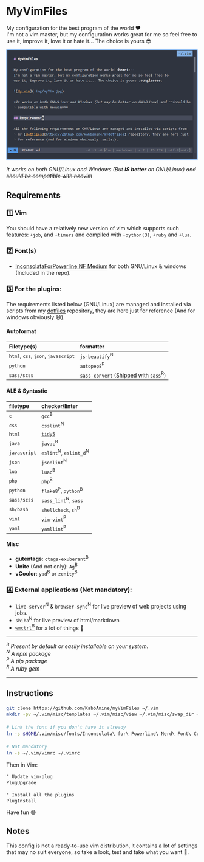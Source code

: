 # MyVimFiles

My configuration for the best program of the world :heart:  
I'm not a vim master, but my configuration works great for me so feel free to
use it, improve it, love it or hate it... The choice is yours :sunglasses:

![My vim](.img/myVim.jpg)

*It works on both GNU/Linux and Windows (But **IS better** on GNU/Linux) ~~and should be compatible with neovim~~*

## Requirements

### :one: Vim

You should have a relatively new version of vim which supports such features: `+job`, and `+timers` and compiled with `+python(3)`, `+ruby` and `+lua`.

### :two: Font(s)
  - [InconsolataForPowerline NF Medium](https://github.com/ryanoasis/nerd-fonts) for both GNU/Linux & windows (Included in the repo).

### :three: For the plugins:

The requirements listed below (GNU/Linux) are managed and installed via scripts from my [dotfiles](https://github.com/kabbamine/mydotfiles) repository, they are here just for reference (And for windows obviously :smile:).

#### Autoformat

| Filetype(s)                         | formatter
| :-------------------------          | :-------------------------
| `html`, `css`, `json`, `javascript` | `js-beautify`<sup>N</sup>
| `python`                            | `autopep8`<sup>P</sup>
| `sass/scss`                         | `sass-convert` (Shipped with `sass`<sup>R</sup>)

#### ALE & Syntastic

| filetype                   | checker/linter
| :------------------------- | :-------------------------
| `c`                        | `gcc`<sup>B</sup>
| `css`                      | `csslint`<sup>N</sup>
| `html`                     | [`tidy5`](https://github.com/htacg/tidy-html5)
| `java`                     | `javac`<sup>B</sup>
| `javascript`               | `eslint`<sup>N</sup>, `eslint_d`<sup>N</sup>
| `json`                     | `jsonlint`<sup>N</sup>
| `lua`                      | `luac`<sup>B</sup>
| `php`                      | `php`<sup>B</sup>
| `python`                   | `flake8`<sup>P</sup>, `python`<sup>B</sup>
| `sass/scss`                | `sass_lint`<sup>N</sup>, `sass`
| `sh/bash`                  | `shellcheck`, `sh`<sup>B</sup>
| `viml`                     | `vim-vint`<sup>P</sup>
| `yaml`                     | `yamllint`<sup>P</sup>

#### Misc

- **gutentags**: `ctags-exuberant`<sup>B</sup>
- **Unite** (And not only): `Ag`<sup>B</sup>
- **vCoolor**: `yad`<sup>B</sup> or `zenity`<sup>B</sup>

### :four: External applications (Not mandatory):

  - `live-server`<sup>N</sup> & `browser-sync`<sup>N</sup> for live preview of web projects using jobs.
  - `shiba`<sup>N</sup> for live preview of html/markdown
  - [`wmctrl`<sup>B</sup>](http://tomas.styblo.name/wmctrl/) for a lot of things :beer:

-----------------------------

*<a id="B"><sup>B</sup></a> Present by default or easily installable on your system.*  
*<a id="N"><sup>N</sup></a> A npm package*  
*<a id="P"><sup>P</sup></a> A pip package*  
*<a id="R"><sup>R</sup></a> A ruby gem*  

-----------------------------

## Instructions

```sh
git clone https://github.com/KabbAmine/myVimFiles ~/.vim
mkdir -pv ~/.vim/misc/templates ~/.vim/misc/view ~/.vim/misc/swap_dir ~/.vim/misc/undodir

# Link the font if you don't have it already
ln -s $HOME/.vim/misc/fonts/Inconsolata\ for\ Powerline\ Nerd\ Font\ Complete\ Windows\ Compatible.otf ~/.fonts/

# Not mandatory
ln -s ~/.vim/vimrc ~/.vimrc
```

Then in Vim:

```vim
" Update vim-plug
PlugUpgrade

" Install all the plugins
PlugInstall
```
Have fun :smile:

## Notes

This config is not a ready-to-use vim distribution, it contains a lot of settings that may no suit everyone, so take a look, test and take what you want :beer:.
